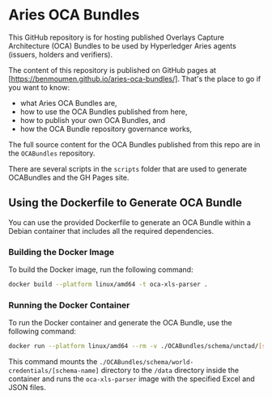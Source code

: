 # Aries OCA Bundles

This GitHub repository is for hosting published Overlays Capture Architecture
(OCA) Bundles to be used by Hyperledger Aries agents (issuers, holders and
verifiers).

The content of this repository is published on GitHub pages at [https://benmoumen.github.io/aries-oca-bundles/]. That's the place to go if you want to know:

- what Aries OCA Bundles are,
- how to use the OCA Bundles published from here,
- how to publish your own OCA Bundles, and
- how the OCA Bundle repository governance works,

The full source content for the OCA Bundles published from this repo are in the `OCABundles` repository.

There are several scripts in the `scripts` folder that are used to generate OCABundles and the GH Pages site.

## Using the Dockerfile to Generate OCA Bundle

You can use the provided Dockerfile to generate an OCA Bundle within a Debian container that includes all the required dependencies.

### Building the Docker Image

To build the Docker image, run the following command:

```sh
docker build --platform linux/amd64 -t oca-xls-parser .
```

### Running the Docker Container

To run the Docker container and generate the OCA Bundle, use the following command:

```sh
docker run --platform linux/amd64 --rm -v ./OCABundles/schema/unctad/[schema-name]:/data oca-xls-parser -x OCA.xlsx branding.json
```

This command mounts the `./OCABundles/schema/world-credentials/[schema-name]` directory to the `/data` directory inside the container and runs the `oca-xls-parser` image with the specified Excel and JSON files.